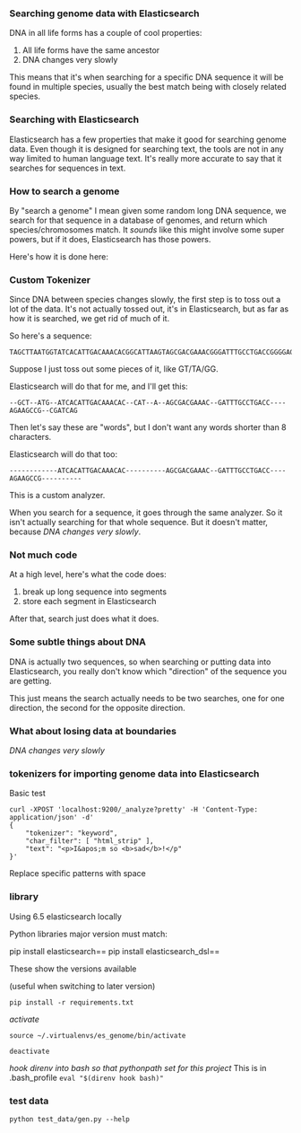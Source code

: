 ### Searching genome data with Elasticsearch

DNA in all life forms has a couple of cool properties:

1. All life forms have the same ancestor
2. DNA changes very slowly

This means that it's when searching for a specific DNA sequence it will be found in multiple
species, usually the best match being with closely related species.

### Searching with Elasticsearch

Elasticsearch has a few properties that make it good for searching genome data.  Even though it is 
designed for searching text, the tools are not in any way limited to human language text.  It's 
really more accurate to say that it searches for sequences in text.

### How to search a genome

By "search a genome" I mean given some random long DNA sequence, we search for that sequence in
a database of genomes, and return which species/chromosomes match.  It *sounds* like this might
involve some super powers, but if it does, Elasticsearch has those powers.

Here's how it is done here:

### Custom Tokenizer

Since DNA between species changes slowly, the first step is to toss out a lot of the data.  It's
not actually tossed out, it's in Elasticsearch, but as far as how it is searched, we get rid of much
of it.

So here's a sequence:

```
TAGCTTAATGGTATCACATTGACAAACACGGCATTAAGTAGCGACGAAACGGGATTTGCCTGACCGGGGAGAAGCCGGTCGATCAG
```

Suppose I just toss out some pieces of it, like GT/TA/GG.

Elasticsearch will do that for me, and I'll get this:

``` 
--GCT--ATG--ATCACATTGACAAACAC--CAT--A--AGCGACGAAAC--GATTTGCCTGACC----AGAAGCCG--CGATCAG
```

Then let's say these are "words", but I don't want any words shorter than 8 characters.

Elasticsearch will do that too:


``` 
------------ATCACATTGACAAACAC----------AGCGACGAAAC--GATTTGCCTGACC----AGAAGCCG----------
```

This is a custom analyzer.

When you search for a sequence, it goes through the same analyzer.  So it isn't
actually searching for that whole sequence.  But it doesn't matter, 
because *DNA changes very slowly*.

### Not much code

At a high level, here's what the code does:

1. break up long sequence into segments
2. store each segment in Elasticsearch

After that, search just does what it does.

### Some subtle things about DNA

DNA is actually two sequences, so when searching or putting data into 
Elasticsearch, you really don't know which "direction" of the sequence
you are getting.

This just means the search actually needs to be two searches, one for one
direction, the second for the opposite direction.

### What about losing data at boundaries

*DNA changes very slowly*

### tokenizers for importing genome data into Elasticsearch

Basic test
```
curl -XPOST 'localhost:9200/_analyze?pretty' -H 'Content-Type: application/json' -d'
{
    "tokenizer": "keyword",
    "char_filter": [ "html_strip" ],
    "text": "<p>I&apos;m so <b>sad</b>!</p"
}'

```

Replace specific patterns with space

### library

Using 6.5 elasticsearch locally

Python libraries major version must match:

pip install elasticsearch==
pip install elasticsearch_dsl==

These show the versions available

(useful when switching to later version)

```pip install -r requirements.txt```

*activate*

```source ~/.virtualenvs/es_genome/bin/activate```

```deactivate```

*hook direnv into bash so that pythonpath set for this project*
This is in .bash_profile
```eval "$(direnv hook bash)"```

### test data

```python test_data/gen.py --help```



